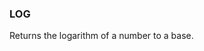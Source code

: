 <!--
This is generated by ESQL's AbstractFunctionTestCase. Do no edit it. See ../README.md for how to regenerate it.
-->

### LOG
Returns the logarithm of a number to a base.

